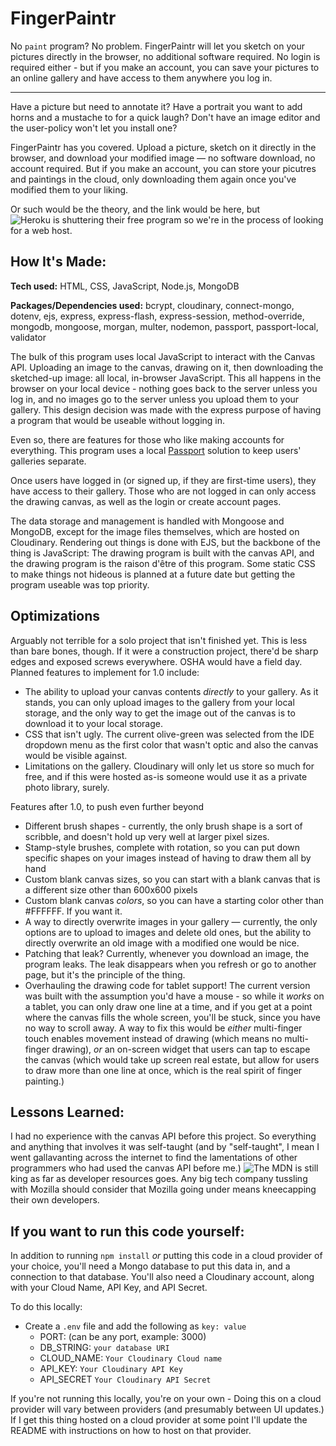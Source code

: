 # FingerPaintr
No `paint` program? No problem. FingerPaintr will let you sketch on your pictures directly in the browser, no additional software required.
No login is required either - but if you make an account, you can save your pictures to an online gallery and have access to them anywhere you log in.

---

Have a picture but need to annotate it? Have a portrait you want to add horns and a mustache to for a quick laugh? Don't have an image editor and the user-policy won't let you install one?

FingerPaintr has you covered. Upload a picture, sketch on it directly in the browser, and download your modified image — no software download, no account required. But if you make an account, you can store your picutres and paintings in the cloud, only downloading them again once you've modified them to your liking.

Or such would be the theory, and the link would be here, but ![Heroku is shuttering their free program](https://techcrunch.com/2022/08/25/heroku-announces-plans-to-eliminate-free-plans-blaming-fraud-and-abuse/) so we're in the process of looking for a web host.


## How It's Made:

**Tech used:** HTML, CSS, JavaScript, Node.js, MongoDB

**Packages/Dependencies used:** bcrypt, cloudinary, connect-mongo, dotenv, ejs, express, express-flash, express-session, method-override, mongodb, mongoose, morgan, multer, nodemon, passport, passport-local, validator

The bulk of this program uses local JavaScript to interact with the Canvas API. Uploading an image to the canvas, drawing on it, then downloading the sketched-up image: all local, in-browser JavaScript. This all happens in the browser on your local device - nothing goes back to the server unless you log in, and no images go to the server unless you upload them to your gallery.
This design decision was made with the express purpose of having a program that would be useable without logging in.

Even so, there are features for those who like making accounts for everything.
This program uses a local [Passport](https://www.passportjs.org/ 'Passport') solution to keep users' galleries separate.

Once users have logged in (or signed up, if they are first-time users), they have access to their gallery. Those who are not logged in can only access the drawing canvas, as well as the login or create account pages.

The data storage and management is handled with Mongoose and MongoDB, except for the image files themselves, which are hosted on Cloudinary.
Rendering out things is done with EJS, but the backbone of the thing is JavaScript: The drawing program is built with the canvas API, and the drawing program is the raison d'être of this program. Some static CSS to make things not hideous is planned at a future date but getting the program useable was top priority.

## Optimizations

Arguably not terrible for a solo project that isn't finished yet.
This is less than bare bones, though. If it were a construction project, there'd be sharp edges and exposed screws everywhere. OSHA would have a field day.
Planned features to implement for 1.0 include:

* The ability to upload your canvas contents *directly* to your gallery. As it stands, you can only upload images to the gallery from your local storage, and the only way to get the image out of the canvas is to download it to your local storage.
* CSS that isn't ugly. The current olive-green was selected from the IDE dropdown menu as the first color that wasn't optic and also the canvas would be visible against.
* Limitations on the gallery. Cloudinary will only let us store so much for free, and if this were hosted as-is someone would use it as a private photo library, surely.

Features after 1.0, to push even further beyond 
* Different brush shapes - currently, the only brush shape is a sort of scribble, and doesn't hold up very well at larger pixel sizes.
* Stamp-style brushes, complete with rotation, so you can put down specific shapes on your images instead of having to draw them all by hand
* Custom blank canvas sizes, so you can start with a blank canvas that is a different size other than 600x600 pixels
* Custom blank canvas *colors*, so you can have a starting color other than #FFFFFF. If you want it.
* A way to directly overwrite images in your gallery — currently, the only options are to upload to images and delete old ones, but the ability to directly overwrite an old image with a modified one would be nice.
* Patching that leak? Currently, whenever you download an image, the program leaks. The leak disappears when you refresh or go to another page, but it's the principle of the thing.
* Overhauling the drawing code for tablet support! The current version was built with the assumption you'd have a mouse - so while it *works* on a tablet, you can only draw one line at a time, and if you get at a point where the canvas fills the whole screen, you'll be stuck, since you have no way to scroll away. A way to fix this would be *either* multi-finger touch enables movement instead of drawing (which means no multi-finger drawing), *or* an on-screen widget that users can tap to escape the canvas (which would take up screen real estate, but allow for users to draw more than one line at once, which is the real spirit of finger painting.)

## Lessons Learned:

I had no experience with the canvas API before this project. So everything and anything that involves it was self-taught (and by "self-taught", I mean I went gallavanting across the internet to find the lamentations of other programmers who had used the canvas API before me.)
![The MDN](https://developer.mozilla.org/en-US/docs/Web/API/Canvas_API) is still king as far as developer resources goes. Any big tech company tussling with Mozilla should consider that Mozilla going under means kneecapping their own developers.

## If you want to run this code yourself:

In addition to running `npm install` *or* putting this code in a cloud provider of your choice, you'll need a Mongo database to put this data in, and a connection to that database. You'll also need a Cloudinary account, along with your Cloud Name, API Key, and API Secret.

To do this locally:
- Create a `.env` file and add the following as `key: value` 
  - PORT: (can be any port, example: 3000) 
  - DB_STRING: `your database URI`
  - CLOUD_NAME: `Your Cloudinary Cloud name`
  - API_KEY: `Your Cloudinary API Key`
  - API_SECRET `Your Cloudinary API Secret`

If you're not running this locally, you're on your own - Doing this on a cloud provider will vary between providers (and presumably between UI updates.) If I get this thing hosted on a cloud provider at some point I'll update the README with instructions on how to host on that provider.
